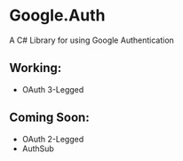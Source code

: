 Google.Auth
===========
A C# Library for using Google Authentication

Working:
--------
- OAuth 3-Legged

Coming Soon:
------------
- OAuth 2-Legged
- AuthSub